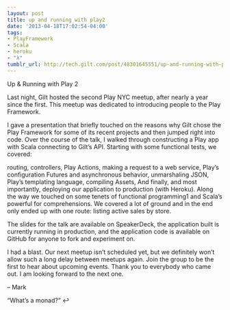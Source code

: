 ```yaml
---
layout: post
title: up and running with play2
date: '2013-04-18T17:02:54-04:00'
tags:
- PlayFramework
- Scala
- heroku
- "λ"
tumblr_url: http://tech.gilt.com/post/48301645551/up-and-running-with-play2
---
```

Up & Running with Play 2

Last night, Gilt hosted the second Play NYC meetup, after nearly a year since the first. This meetup was dedicated to introducing people to the Play Framework.

I gave a presentation that briefly touched on the reasons why Gilt chose the Play Framework for some of its recent projects and then jumped right into code. Over the course of the talk, I walked through constructing a Play app with Scala connecting to Gilt’s API. Starting with some functional tests, we covered:

routing, 
controllers, 
Play Actions, 
making a request to a web service,
Play’s configuration
Futures and asynchronous behavior, 
unmarshaling JSON,
Play’s templating language,
compiling Assets,
And finally, and most importantly, deploying our application to production (with Heroku). Along the way we touched on some tenets of functional programming1 and Scala’s powerful for comprehensions.  We covered a lot of ground and in the end only ended up with one route: listing active sales by store.

The slides for the talk are available on SpeakerDeck, the application built is currently running in production, and the application code is available on GitHub for anyone to fork and experiment on.

I had a blast. Our next meetup isn’t scheduled yet, but we definitely won’t allow such a long delay between meetups again. Join the group to be the first to hear about upcoming events. Thank you to everybody who came out. I am looking forward to the next one.

– Mark



“What’s a monad?” ↩


